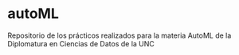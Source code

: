 # autoML
Repositorio de los prácticos realizados para la materia AutoML de la Diplomatura en Ciencias de Datos de la UNC
